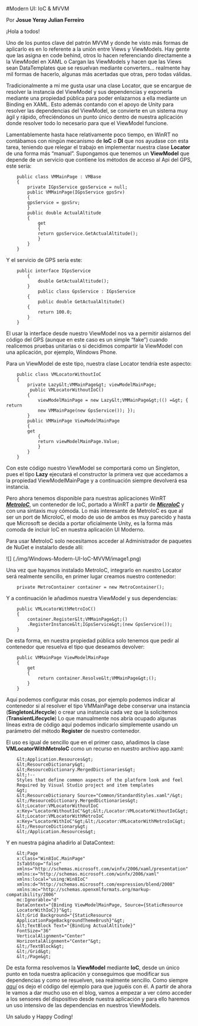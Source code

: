 <properties
	pageTitle="Modern UI: IoC & MVVM"
	description="Modern UI: IoC & MVVM"
	services="win-dev"
	documentationCenter=""
	authors="andygonusa"
	manager=""
	editor="andygonusa"/>

<tags
	ms.service="win-dev"
	ms.workload="identity"
	ms.tgt_pltfrm="na"
	ms.devlang="na"
	ms.topic="how-to-article"
	ms.date="05/16/2016"
	ms.author="andygonusa"/>


#Modern UI: IoC & MVVM

Por **Josue Yeray Julian Ferreiro**


¡Hola a todos!

Uno de los puntos clave del patrón MVVM y donde he visto más formas de
aplicarlo es en lo referente a la unión entre Views y ViewModels. Hay
gente que las asigna en code behind, otros lo hacen referenciando
directamente a la ViewModel en XAML o Cargan las ViewModels y hacen que
las Views sean DataTemplates que se resuelvan mediante converters…
realmente hay mil formas de hacerlo, algunas más acertadas que otras,
pero todas válidas.

Tradicionalmente a mí me gusta usar una clase Locator, que se encargue
de resolver la instancia del ViewModel y sus dependencias y exponerla
mediante una propiedad pública para poder enlazarnos a ella mediante un
Binding en XAML. Esto además contando con el apoyo de Unity para
resolver las dependencias del ViewModel, se convierte en un sistema muy
ágil y rápido, ofreciéndonos un punto único dentro de nuestra aplicación
donde resolver todo lo necesario para que el ViewModel funcione.

Lamentablemente hasta hace relativamente poco tiempo, en WinRT no
contábamos con ningún mecanismo de **IoC** o **DI** que nos ayudase con
esta tarea, teniendo que relegar el trabajo en implementar nuestra clase
**Locator** de una forma más “manual”. Supongamos que tenemos un
**ViewModel** que depende de un servicio que contiene los métodos de
acceso al Api del GPS, este sería:

```
    public class VMMainPage : VMBase
    {
        private IGpsService gpsService = null;
        public VMMainPage(IGpsService gpsSrv)
        {
        gpsService = gpsSrv;
        }
        public double ActualAltitude
        {
            get
            {
            return gpsService.GetActualAltitude();
            }
        }
    }
```
Y el servicio de GPS sería este:

```
    public interface IGpsService
        {
            double GetActualAltitude();
        }
            public class GpsService : IGpsService
        {
            public double GetActualAltitude()
        {
            return 100.0;
        }
    }
```

El usar la interface desde nuestro ViewModel nos va a permitir aislarnos
del código del GPS (aunque en este caso es un simple “fake”) cuando
realicemos pruebas unitarias o si decidimos compartir la ViewModel con
una aplicación, por ejemplo, Windows Phone.

Para un ViewModel de este tipo, nuestra clase Locator tendría este
aspecto:

```
    public class VMLocatorWithoutIoC
    {
        private Lazy&lt;VMMainPage&gt; viewModelMainPage;
         public VMLocatorWithoutIoC()
        {
            viewModelMainPage = new Lazy&lt;VMMainPage&gt;(() =&gt; { return
            new VMMainPage(new GpsService()); });
        }
        public VMMainPage ViewModelMainPage
        {
        get
            {
            return viewModelMainPage.Value;
            }
        }
    }
```

Con este código nuestro ViewModel se comportará como un Singleton, pues
el tipo **Lazy** ejecutará el constructor la primera vez que accedamos a
la propiedad ViewModelMainPage y a continuación siempre devolverá esa
instancia.

Pero ahora tenemos disponible para nuestras aplicaciones WinRT
[***MetroIoC***](http://metroioc.codeplex.com/), un contenedor de IoC,
portado a WinRT a partir de
[***MicroIoC***](http://microioc.codeplex.com/) y con una sintaxis muy
cómoda. Lo más interesante de MetroIoC es que al ser un port de
MicroIoC, el modo de uso de ambos es muy parecido y hasta que Microsoft
se decida a portar oficialmente Unity, es la forma más comoda de incluir
IoC en nuestra aplicación UI Moderno.

Para usar MetroIoC solo necesitamos acceder al Administrador de paquetes
de NuGet e instalarlo desde allí:

![] (./img/Windows-Modern-UI-IoC-MVVM/image1.png)

Una vez que hayamos instalado MetroIoC, integrarlo en nuestro Locator
será realmente sencillo, en primer lugar creamos nuestro contenedor:
```
    private MetroContainer container = new MetroContainer();
```
Y a continuación le añadimos nuestra ViewModel y sus dependencias:

```
    public VMLocatorWithMetroIoC()
    {
        container.Register&lt;VMMainPage&gt;()
        .RegisterInstance&lt;IGpsService&gt;(new GpsService());
    }
```

De esta forma, en nuestra propiedad pública solo tenemos que pedir al
contenedor que resuelva el tipo que deseamos devolver:


```
    public VMMainPage ViewModelMainPage
    {
        get
        {
            return container.Resolve&lt;VMMainPage&gt;();
        }
    }
```

Aquí podemos configurar más cosas, por ejemplo podemos indicar al
contenedor si al resolver el tipo VMMainPage debe conservar una
instancia (**SingletonLifecycle**) o crear una instancia cada vez que la
solicitemos (**TransientLifecycle**) Lo que manualmente nos abría
ocupado algunas líneas extra de código aquí podemos indicarlo
simplemente usando un parámetro del método **Register** de nuestro
contenedor.

El uso es igual de sencillo que en el primer caso, añadimos la clase
**VMLocatorWithMetroIoC** como un recurso en nuestro archivo app.xaml:

```
    &lt;Application.Resources&gt;
    &lt;ResourceDictionary&gt;
    &lt;ResourceDictionary.MergedDictionaries&gt;
    &lt;!--
    Styles that define common aspects of the platform look and feel
    Required by Visual Studio project and item templates
    &gt;
    &lt;ResourceDictionary Source="Common/StandardStyles.xaml"/&gt;
    &lt;/ResourceDictionary.MergedDictionaries&gt;
    &lt;Locator:VMLocatorWithoutIoC
    x:Key="LocatorWithoutIoC"&gt;&lt;/Locator:VMLocatorWithoutIoC&gt;
    &lt;Locator:VMLocatorWithMetroIoC
    x:Key="LocatorWithIoC"&gt;&lt;/Locator:VMLocatorWithMetroIoC&gt;
    &lt;/ResourceDictionary&gt;
    &lt;/Application.Resources&gt;
```

Y en nuestra página añadirlo al DataContext:

```
    &lt;Page
    x:Class="Win8IoC.MainPage"
    IsTabStop="false"
    xmlns="http://schemas.microsoft.com/winfx/2006/xaml/presentation"
    xmlns:x="http://schemas.microsoft.com/winfx/2006/xaml"
    xmlns:local="using:Win8IoC"
    xmlns:d="http://schemas.microsoft.com/expression/blend/2008"
    xmlns:mc="http://schemas.openxmlformats.org/markup-compatibility/2006"
    mc:Ignorable="d"
    DataContext="{Binding ViewModelMainPage, Source={StaticResource
    LocatorWithIoC}}"&gt;
    &lt;Grid Background="{StaticResource
    ApplicationPageBackgroundThemeBrush}"&gt;
    &lt;TextBlock Text="{Binding ActualAltitude}"
    FontSize="36"
    VerticalAlignment="Center"
    HorizontalAlignment="Center"&gt;
    &lt;/TextBlock&gt;
    &lt;/Grid&gt;
    &lt;/Page&gt;
```

De esta forma resolvemos la **ViewModel** mediante **IoC**, desde un
único punto en toda nuestra aplicación y conseguimos que modificar sus
dependencias y como se resuelven, sea realmente sencillo. Como siempre
[*aquí*](https://skydrive.live.com/redir?resid=FD100135B82F3364!665) os
dejo el código del ejemplo para que juguéis con él. A partir de ahora le
vamos a dar mucho uso en el blog, vamos a empezar a ver cómo acceder a
los sensores del dispositivo desde nuestra aplicación y para ello
haremos un uso intensivo de las dependencias en nuestros ViewModels.

Un saludo y Happy Coding!
